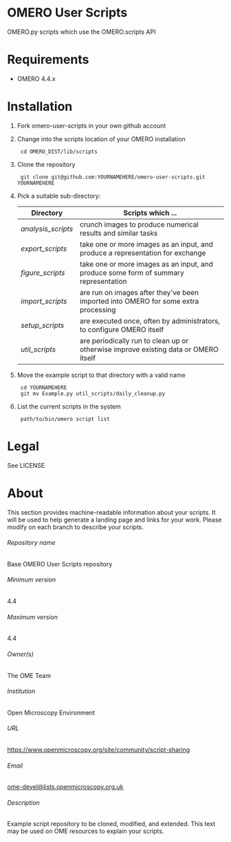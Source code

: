 OMERO User Scripts
==================

OMERO.py scripts which use the OMERO.scripts API

Requirements
============

* OMERO 4.4.x

Installation
============

1. Fork omero-user-scripts in your own github account

2. Change into the scripts location of your OMERO installation

        cd OMERO_DIST/lib/scripts

3. Clone the repository

        git clone git@github.com:YOURNAMEHERE/omero-user-scripts.git YOURNAMEHERE

3. Pick a suitable sub-directory:

    | Directory          | Scripts which ...                                                                    |
    | ---------          | -----------------                                                                    |
    | *analysis_scripts* | crunch images to produce numerical results and similar tasks                         |
    | *export_scripts*   | take one or more images as an input, and produce a representation for exchange       |
    | *figure_scripts*   | take one or more images as an input, and produce some form of summary representation |
    | *import_scripts*   | are run on images after they've been imported into OMERO for some extra processing   |
    | *setup_scripts*    | are executed once, often by administrators, to configure OMERO itself                |
    | *util_scripts*     | are periodically run to clean up or otherwise improve existing data or OMERO itself  |

4. Move the example script to that directory with a valid name

        cd YOURNAMEHERE
        git mv Example.py util_scripts/daily_cleanup.py

5. List the current scripts in the system

        path/to/bin/omero script list

Legal
=====

See LICENSE


# About #
This section provides machine-readable information about your scripts.
It will be used to help generate a landing page and links for your work.
Please modify on each branch to describe your scripts.

###### Repository name ######
Base OMERO User Scripts repository

###### Minimum version ######
4.4

###### Maximum version ######
4.4

###### Owner(s) ######
The OME Team

###### Institution ######
Open Microscopy Environment

###### URL ######
https://www.openmicroscopy.org/site/community/script-sharing

###### Email ######
ome-devel@lists.openmicroscopy.org.uk

###### Description ######
Example script repository to be cloned, modified, and extended.
This text may be used on OME resources to explain your scripts.
